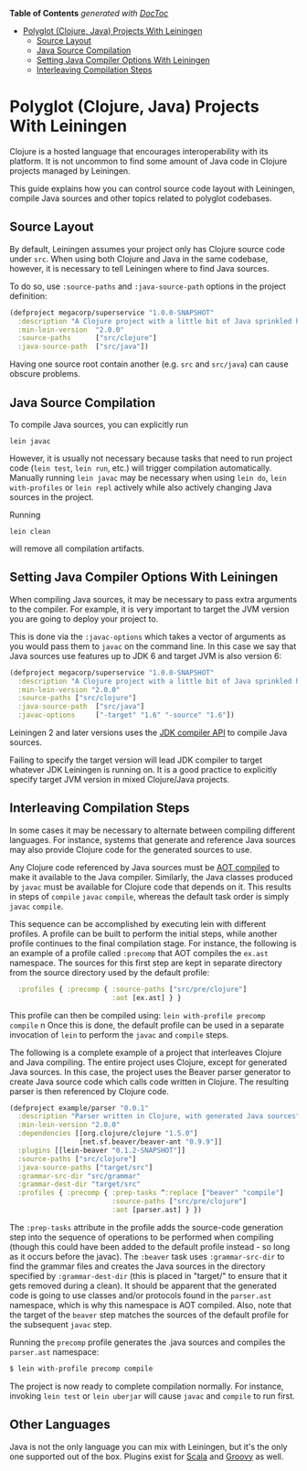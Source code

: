 <!-- START doctoc generated TOC please keep comment here to allow auto update -->
<!-- DON'T EDIT THIS SECTION, INSTEAD RE-RUN doctoc TO UPDATE -->
**Table of Contents**  *generated with [DocToc](https://github.com/thlorenz/doctoc)*

- [Polyglot (Clojure, Java) Projects With Leiningen](#polyglot-clojure-java-projects-with-leiningen)
  - [Source Layout](#source-layout)
  - [Java Source Compilation](#java-source-compilation)
  - [Setting Java Compiler Options With Leiningen](#setting-java-compiler-options-with-leiningen)
  - [Interleaving Compilation Steps](#interleaving-compilation-steps)

<!-- END doctoc generated TOC please keep comment here to allow auto update -->

# Polyglot (Clojure, Java) Projects With Leiningen

Clojure is a hosted language that encourages interoperability with its
platform. It is not uncommon to find some amount of Java code in Clojure
projects managed by Leiningen.

This guide explains how you can control source code layout with Leiningen,
compile Java sources and other topics related to polyglot codebases.


## Source Layout

By default, Leiningen assumes your project only has Clojure source code under
`src`. When using both Clojure and Java in the same codebase, however, it is
necessary to tell Leiningen where to find Java sources.

To do so, use `:source-paths` and `:java-source-path` options in the project
definition:

```clojure
(defproject megacorp/superservice "1.0.0-SNAPSHOT"
  :description "A Clojure project with a little bit of Java sprinkled here and there"
  :min-lein-version  "2.0.0"
  :source-paths      ["src/clojure"]
  :java-source-path  ["src/java"])
```

Having one source root contain another (e.g. `src` and `src/java`) can
cause obscure problems.


## Java Source Compilation

To compile Java sources, you can explicitly run

    lein javac

However, it is usually not necessary because tasks that need to run
project code (`lein test`, `lein run`, etc.) will trigger compilation
automatically. Manually running `lein javac` may be necessary when
using `lein do`, `lein with-profiles` or `lein repl` actively while
also actively changing Java sources in the project.

Running

    lein clean

will remove all compilation artifacts.


## Setting Java Compiler Options With Leiningen

When compiling Java sources, it may be necessary to pass extra arguments to the
compiler. For example, it is very important to target the JVM version you are
going to deploy your project to.

This is done via the `:javac-options` which takes a vector of arguments as you
would pass them to `javac` on the command line. In this case we say that Java
sources use features up to JDK 6 and target JVM is also version 6:

```clojure
(defproject megacorp/superservice "1.0.0-SNAPSHOT"
  :description "A Clojure project with a little bit of Java sprinkled here and there"
  :min-lein-version "2.0.0"
  :source-paths ["src/clojure"]
  :java-source-path  ["src/java"]
  :javac-options     ["-target" "1.6" "-source" "1.6"])
```

Leiningen 2 and later versions uses the [JDK compiler API](https://docs.oracle.com/javase/7/docs/technotes/guides/javac/index.html) to compile Java sources.

Failing to specify the target version will lead JDK compiler to target whatever JDK
Leiningen is running on. It is a good practice to explicitly specify target JVM
version in mixed Clojure/Java projects.

## Interleaving Compilation Steps

In some cases it may be necessary to alternate between compiling
different languages. For instance, systems that generate and
reference Java sources may also provide Clojure code for the generated
sources to use.

Any Clojure code referenced by Java sources must be
[AOT compiled](https://clojure.org/compilation) to make it available to
the Java compiler. Similarly, the Java classes produced by `javac`
must be available for Clojure code that depends on it. This results
in steps of `compile` `javac` `compile`, whereas the default task
order is simply `javac` `compile`.

This sequence can be accomplished by executing lein with different
profiles. A profile can be built to perform the initial steps, while
another profile continues to the final compilation stage. For
instance, the following is an example of a profile called `:precomp`
that AOT compiles the `ex.ast` namespace. The sources for this first
step are kept in separate directory from the source directory used by
the default profile:

```clojure
  :profiles { :precomp { :source-paths ["src/pre/clojure"]
                         :aot [ex.ast] } }
```

This profile can then be compiled using: `lein with-profile precomp compile`
n
Once this is done, the default profile can be used in a separate
invocation of `lein` to perform the `javac` and `compile` steps.

The following is a complete example of a project that interleaves
Clojure and Java compiling. The entire project uses Clojure, except
for generated Java sources. In this case, the project uses the Beaver
parser generator to create Java source code which calls code written
in Clojure. The resulting parser is then referenced by Clojure code.

```clojure
(defproject example/parser "0.0.1"
  :description "Parser written in Clojure, with generated Java sources"
  :min-lein-version "2.0.0"
  :dependencies [[org.clojure/clojure "1.5.0"]
                 [net.sf.beaver/beaver-ant "0.9.9"]]
  :plugins [[lein-beaver "0.1.2-SNAPSHOT"]]
  :source-paths ["src/clojure"]
  :java-source-paths ["target/src"]
  :grammar-src-dir "src/grammar"
  :grammar-dest-dir "target/src"
  :profiles { :precomp { :prep-tasks ^:replace ["beaver" "compile"]
                         :source-paths ["src/pre/clojure"]
                         :aot [parser.ast] } })
 ```

The `:prep-tasks` attribute in the profile adds the source-code
generation step into the sequence of operations to be performed when
compiling (though this could have been added to the default profile
instead - so long as it occurs before the javac). The `:beaver` task
uses `:grammar-src-dir` to find the grammar files and creates the Java
sources in the directory specified by `:grammar-dest-dir` (this is
placed in "target/" to ensure that it gets removed during a clean). It
should be apparent that the generated code is going to use classes
and/or protocols found in the `parser.ast` namespace, which is why
this namespace is AOT compiled. Also, note that the target of the
`beaver` step matches the sources of the default profile for the
subsequent `javac` step.

Running the `precomp` profile generates the .java sources and compiles
the `parser.ast` namespace:

```bash
$ lein with-profile precomp compile
```

The project is now ready to complete compilation normally. For
instance, invoking `lein test` or `lein uberjar` will cause `javac`
and `compile` to run first.

## Other Languages

Java is not the only language you can mix with Leiningen, but it's the
only one supported out of the box. Plugins exist for
[Scala](https://github.com/technomancy/lein-scalac) and
[Groovy](https://github.com/kurtharriger/lein-groovyc) as well.
